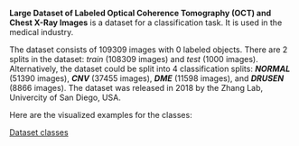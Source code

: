 **Large Dataset of Labeled Optical Coherence Tomography (OCT) and Chest X-Ray Images** is a dataset for a classification task. It is used in the medical industry. 

The dataset consists of 109309 images with 0 labeled objects. There are 2 splits in the dataset: *train* (108309 images) and *test* (1000 images). Alternatively, the dataset could be split into 4 classification splits: ***NORMAL*** (51390 images), ***CNV*** (37455 images), ***DME*** (11598 images), and ***DRUSEN*** (8866 images). The dataset was released in 2018 by the Zhang Lab, Univercity of San Diego, USA.

Here are the visualized examples for the classes:

[Dataset classes](https://github.com/dataset-ninja/zhang-lab-data-oct/raw/main/visualizations/classes_preview.webm)
